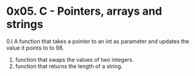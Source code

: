 # 0x05. C - Pointers, arrays and strings
0.I A function that takes a pointer to an int as parameter and updates the value it points to to 98.
1. function that swaps the values of two integers.
2. function that returns the length of a string.
